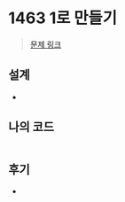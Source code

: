 # 1463 1로 만들기

> [문제 링크](https://www.acmicpc.net/problem/1463)

## 설계

-

## 나의 코드

```javascript

```

## 후기

-
